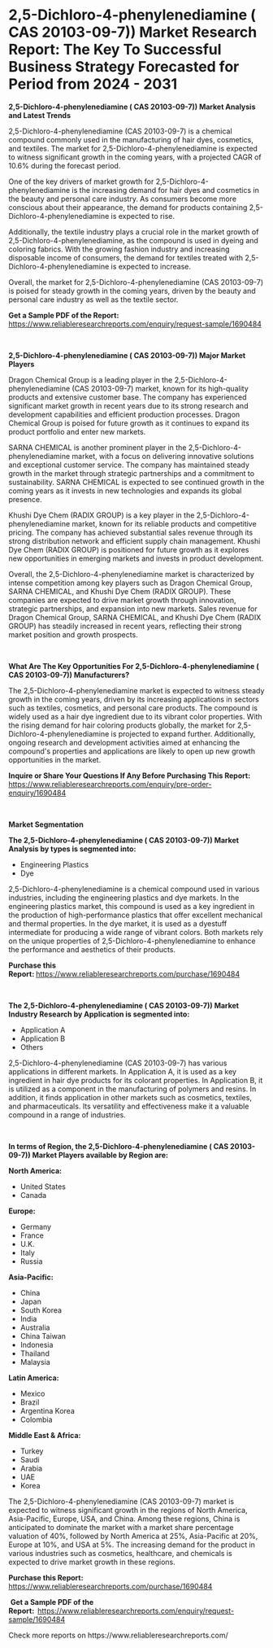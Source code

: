 <p><h1>2,5-Dichloro-4-phenylenediamine ( CAS 20103-09-7)) Market Research Report: The Key To Successful Business Strategy Forecasted for Period from 2024 - 2031</h1></p><p><strong>2,5-Dichloro-4-phenylenediamine ( CAS 20103-09-7)) Market Analysis and Latest Trends</strong></p>
<p><p>2,5-Dichloro-4-phenylenediamine (CAS 20103-09-7) is a chemical compound commonly used in the manufacturing of hair dyes, cosmetics, and textiles. The market for 2,5-Dichloro-4-phenylenediamine is expected to witness significant growth in the coming years, with a projected CAGR of 10.6% during the forecast period.</p><p>One of the key drivers of market growth for 2,5-Dichloro-4-phenylenediamine is the increasing demand for hair dyes and cosmetics in the beauty and personal care industry. As consumers become more conscious about their appearance, the demand for products containing 2,5-Dichloro-4-phenylenediamine is expected to rise.</p><p>Additionally, the textile industry plays a crucial role in the market growth of 2,5-Dichloro-4-phenylenediamine, as the compound is used in dyeing and coloring fabrics. With the growing fashion industry and increasing disposable income of consumers, the demand for textiles treated with 2,5-Dichloro-4-phenylenediamine is expected to increase.</p><p>Overall, the market for 2,5-Dichloro-4-phenylenediamine (CAS 20103-09-7) is poised for steady growth in the coming years, driven by the beauty and personal care industry as well as the textile sector.</p></p>
<p><strong>Get a Sample PDF of the Report:&nbsp;</strong> <a href="https://www.reliableresearchreports.com/enquiry/request-sample/1690484">https://www.reliableresearchreports.com/enquiry/request-sample/1690484</a></p>
<p>&nbsp;</p>
<p><strong>2,5-Dichloro-4-phenylenediamine ( CAS 20103-09-7)) Major Market Players</strong></p>
<p><p>Dragon Chemical Group is a leading player in the 2,5-Dichloro-4-phenylenediamine (CAS 20103-09-7) market, known for its high-quality products and extensive customer base. The company has experienced significant market growth in recent years due to its strong research and development capabilities and efficient production processes. Dragon Chemical Group is poised for future growth as it continues to expand its product portfolio and enter new markets.</p><p>SARNA CHEMICAL is another prominent player in the 2,5-Dichloro-4-phenylenediamine market, with a focus on delivering innovative solutions and exceptional customer service. The company has maintained steady growth in the market through strategic partnerships and a commitment to sustainability. SARNA CHEMICAL is expected to see continued growth in the coming years as it invests in new technologies and expands its global presence.</p><p>Khushi Dye Chem (RADIX GROUP) is a key player in the 2,5-Dichloro-4-phenylenediamine market, known for its reliable products and competitive pricing. The company has achieved substantial sales revenue through its strong distribution network and efficient supply chain management. Khushi Dye Chem (RADIX GROUP) is positioned for future growth as it explores new opportunities in emerging markets and invests in product development.</p><p>Overall, the 2,5-Dichloro-4-phenylenediamine market is characterized by intense competition among key players such as Dragon Chemical Group, SARNA CHEMICAL, and Khushi Dye Chem (RADIX GROUP). These companies are expected to drive market growth through innovation, strategic partnerships, and expansion into new markets. Sales revenue for Dragon Chemical Group, SARNA CHEMICAL, and Khushi Dye Chem (RADIX GROUP) has steadily increased in recent years, reflecting their strong market position and growth prospects.</p></p>
<p>&nbsp;</p>
<p><strong>What Are The Key Opportunities For 2,5-Dichloro-4-phenylenediamine ( CAS 20103-09-7)) Manufacturers?</strong></p>
<p><p>The 2,5-Dichloro-4-phenylenediamine market is expected to witness steady growth in the coming years, driven by its increasing applications in sectors such as textiles, cosmetics, and personal care products. The compound is widely used as a hair dye ingredient due to its vibrant color properties. With the rising demand for hair coloring products globally, the market for 2,5-Dichloro-4-phenylenediamine is projected to expand further. Additionally, ongoing research and development activities aimed at enhancing the compound's properties and applications are likely to open up new growth opportunities in the market.</p></p>
<p><strong>Inquire or Share Your Questions If Any Before Purchasing This Report:</strong> <a href="https://www.reliableresearchreports.com/enquiry/pre-order-enquiry/1690484">https://www.reliableresearchreports.com/enquiry/pre-order-enquiry/1690484</a></p>
<p>&nbsp;</p>
<p><strong>Market Segmentation</strong></p>
<p><strong>The 2,5-Dichloro-4-phenylenediamine ( CAS 20103-09-7)) Market Analysis by types is segmented into:</strong></p>
<p><ul><li>Engineering Plastics</li><li>Dye</li></ul></p>
<p><p>2,5-Dichloro-4-phenylenediamine is a chemical compound used in various industries, including the engineering plastics and dye markets. In the engineering plastics market, this compound is used as a key ingredient in the production of high-performance plastics that offer excellent mechanical and thermal properties. In the dye market, it is used as a dyestuff intermediate for producing a wide range of vibrant colors. Both markets rely on the unique properties of 2,5-Dichloro-4-phenylenediamine to enhance the performance and aesthetics of their products.</p></p>
<p><strong>Purchase this Report:&nbsp;</strong><a href="https://www.reliableresearchreports.com/purchase/1690484">https://www.reliableresearchreports.com/purchase/1690484</a></p>
<p>&nbsp;</p>
<p><strong>The 2,5-Dichloro-4-phenylenediamine ( CAS 20103-09-7)) Market Industry Research by Application is segmented into:</strong></p>
<p><ul><li>Application A</li><li>Application B</li><li>Others</li></ul></p>
<p><p>2,5-Dichloro-4-phenylenediamine (CAS 20103-09-7) has various applications in different markets. In Application A, it is used as a key ingredient in hair dye products for its colorant properties. In Application B, it is utilized as a component in the manufacturing of polymers and resins. In addition, it finds application in other markets such as cosmetics, textiles, and pharmaceuticals. Its versatility and effectiveness make it a valuable compound in a range of industries.</p></p>
<p>&nbsp;</p>
<p><strong>In terms of Region, the 2,5-Dichloro-4-phenylenediamine ( CAS 20103-09-7)) Market Players available by Region are:</strong></p>
<p>
    <p> <strong> North America: </strong>
        <ul>
            <li>United States</li>
            <li>Canada</li>
        </ul>
        </p> 
    <p> <strong> Europe: </strong>
        <ul>
            <li>Germany</li>
            <li>France</li>
            <li>U.K.</li>
            <li>Italy</li>
            <li>Russia</li>
        </ul>
        </p> 
    <p> <strong> Asia-Pacific: </strong>
        <ul>
            <li>China</li>
            <li>Japan</li>
            <li>South Korea</li>
            <li>India</li>
            <li>Australia</li>
            <li>China Taiwan</li>
            <li>Indonesia</li>
            <li>Thailand</li>
            <li>Malaysia</li>
        </ul>
        </p> 
    <p> <strong> Latin America: </strong>
        <ul>
            <li>Mexico</li>
            <li>Brazil</li>
            <li>Argentina Korea</li>
            <li>Colombia</li>
        </ul>
        </p> 
    <p> <strong> Middle East & Africa: </strong>
        <ul>
            <li>Turkey</li>
            <li>Saudi</li>
            <li>Arabia</li>
            <li>UAE</li>
            <li>Korea</li>
        </ul>
    </p>
    </p>
<p><p>The 2,5-Dichloro-4-phenylenediamine (CAS 20103-09-7) market is expected to witness significant growth in the regions of North America, Asia-Pacific, Europe, USA, and China. Among these regions, China is anticipated to dominate the market with a market share percentage valuation of 40%, followed by North America at 25%, Asia-Pacific at 20%, Europe at 10%, and USA at 5%. The increasing demand for the product in various industries such as cosmetics, healthcare, and chemicals is expected to drive market growth in these regions.</p></p>
<p><strong>Purchase this Report: </strong><a href="https://www.reliableresearchreports.com/purchase/1690484">https://www.reliableresearchreports.com/purchase/1690484</a></p>
<p>&nbsp;<strong>Get a Sample PDF of the Report:&nbsp;&nbsp;</strong><a href="https://www.reliableresearchreports.com/enquiry/request-sample/1690484">https://www.reliableresearchreports.com/enquiry/request-sample/1690484</a></p>
<p><strong></strong></p>
<p>Check more reports on https://www.reliableresearchreports.com/</p>